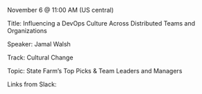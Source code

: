 November 6 @ 11:00 AM (US central)

Title: Influencing a DevOps Culture Across Distributed Teams and Organizations

Speaker: Jamal Walsh

Track: Cultural Change

Topic: State Farm’s Top Picks & Team Leaders and Managers

Links from Slack:

